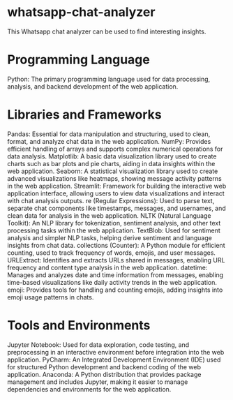 # whatsapp-chat-analyzer
This  Whatsapp chat analyzer can be used to find interesting insights.

# Programming Language
Python: The primary programming language used for data processing, analysis, and backend development of the web application.

# Libraries and Frameworks

Pandas: Essential for data manipulation and structuring, used to clean, format, and analyze chat data in the web application.
NumPy: Provides efficient handling of arrays and supports complex numerical operations for data analysis.
Matplotlib: A basic data visualization library used to create charts such as bar plots and pie charts, aiding in data insights within the web application.
Seaborn: A statistical visualization library used to create advanced visualizations like heatmaps, showing message activity patterns in the web application.
Streamlit: Framework for building the interactive web application interface, allowing users to view data visualizations and interact with chat analysis outputs.
re (Regular Expressions): Used to parse text, separate chat components like timestamps, messages, and usernames, and clean data for analysis in the web application.
NLTK (Natural Language Toolkit): An NLP library for tokenization, sentiment analysis, and other text processing tasks within the web application.
TextBlob: Used for sentiment analysis and simpler NLP tasks, helping derive sentiment and language insights from chat data.
collections (Counter): A Python module for efficient counting, used to track frequency of words, emojis, and user messages.
URLExtract: Identifies and extracts URLs shared in messages, enabling URL frequency and content type analysis in the web application.
datetime: Manages and analyzes date and time information from messages, enabling time-based visualizations like daily activity trends in the web application.
emoji: Provides tools for handling and counting emojis, adding insights into emoji usage patterns in chats.

# Tools and Environments

Jupyter Notebook: Used for data exploration, code testing, and preprocessing in an interactive environment before integration into the web application.
PyCharm: An Integrated Development Environment (IDE) used for structured Python development and backend coding of the web application.
Anaconda: A Python distribution that provides package management and includes Jupyter, making it easier to manage dependencies and environments for the web application.
